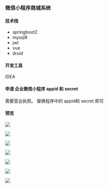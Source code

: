### 微信小程序商城系统

#### 技术栈
* springboot2
* mysql8
* jwt
* vue
* druid

#### 开发工具 
IDEA

#### 申请 企业微信小程序 appid 和 secret
需要营业执照。 替换程序中的 appid和 secret 即可

#### 预览
![](xiaoguo/index.png)

![](xiaoguo/category.png)

![](xiaoguo/detail.png)

![](xiaoguo/cart.png)

![](xiaoguo/prePay.png)

![](xiaoguo/my.png)

![](xiaoguo/order.png)
